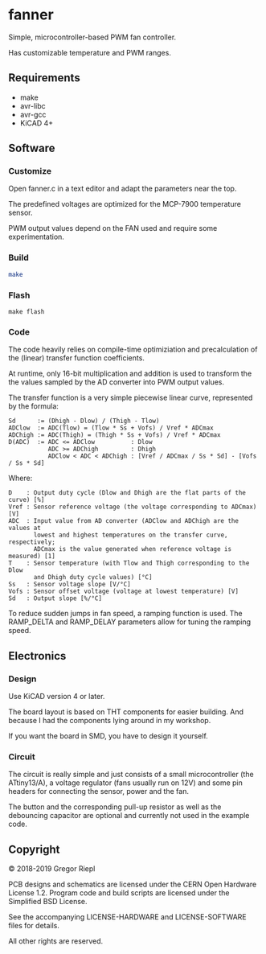 # fanner

Simple, microcontroller-based PWM fan controller.

Has customizable temperature and PWM ranges.

## Requirements

* make
* avr-libc
* avr-gcc
* KiCAD 4+

## Software

### Customize

Open fanner.c in a text editor and adapt the parameters near the top.

The predefined voltages are optimized for the MCP-7900 temperature sensor.

PWM output values depend on the FAN used and require some experimentation.

### Build

```bash
make
```

### Flash

```
make flash
```

### Code

The code heavily relies on compile-time optimiziation and precalculation
of the (linear) transfer function coefficients.

At runtime, only 16-bit multiplication and addition is used to transform
the the values sampled by the AD converter into PWM output values.

The transfer function is a very simple piecewise linear curve, represented
by the formula:

    Sd      := (Dhigh - Dlow) / (Thigh - Tlow)
    ADClow  := ADC(Tlow) = (Tlow * Ss + Vofs) / Vref * ADCmax
    ADChigh := ADC(Thigh) = (Thigh * Ss + Vofs) / Vref * ADCmax
    D(ADC)  := ADC <= ADClow          : Dlow
               ADC >= ADChigh         : Dhigh
               ADClow < ADC < ADChigh : [Vref / ADCmax / Ss * Sd] - [Vofs / Ss * Sd]

Where:

    D    : Output duty cycle (Dlow and Dhigh are the flat parts of the curve) [%]
    Vref : Sensor reference voltage (the voltage corresponding to ADCmax) [V]
    ADC  : Input value from AD converter (ADClow and ADChigh are the values at
           lowest and highest temperatures on the transfer curve, respectively;
           ADCmax is the value generated when reference voltage is measured) [1]
    T    : Sensor temperature (with Tlow and Thigh corresponding to the Dlow
           and Dhigh duty cycle values) [°C]
    Ss   : Sensor voltage slope [V/°C]
    Vofs : Sensor offset voltage (voltage at lowest temperature) [V]
    Sd   : Output slope [%/°C]

To reduce sudden jumps in fan speed, a ramping function is used. The RAMP_DELTA
and RAMP_DELAY parameters allow for tuning the ramping speed.

## Electronics

### Design

Use KiCAD version 4 or later.

The board layout is based on THT components for easier building. And because
I had the components lying around in my workshop.

If you want the board in SMD, you have to design it yourself.

### Circuit

The circuit is really simple and just consists of a small microcontroller
(the ATtiny13/A), a voltage regulator (fans usually run on 12V) and some
pin headers for connecting the sensor, power and the fan.

The button and the corresponding pull-up resistor as well as the debouncing
capacitor are optional and currently not used in the example code.

## Copyright

© 2018-2019 Gregor Riepl

PCB designs and schematics are licensed under the CERN Open Hardware License 1.2.
Program code and build scripts are licensed under the Simplified BSD License.

See the accompanying LICENSE-HARDWARE and LICENSE-SOFTWARE files for details.

All other rights are reserved.
